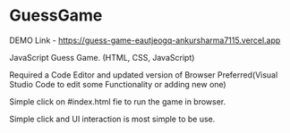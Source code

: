 # GuessGame

DEMO Link - https://guess-game-eautjeogq-ankursharma7115.vercel.app

JavaScript Guess Game. (HTML, CSS, JavaScript)

Required a Code Editor and updated version of Browser
Preferred(Visual Studio Code to edit some Functionality or adding new one)

Simple click on #index.html fie to run the game in browser.

Simple click and UI interaction is most simple to be use.
